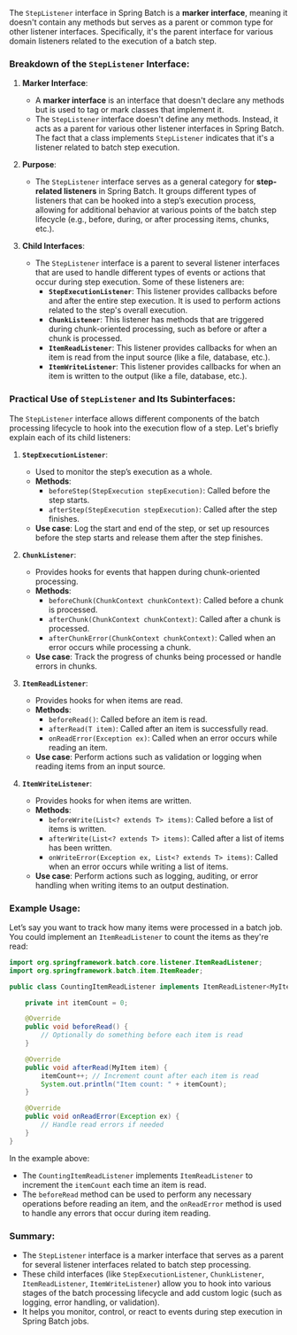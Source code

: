
The `StepListener` interface in Spring Batch is a **marker interface**, meaning it doesn't contain any methods but serves as a parent or common type for other listener interfaces. Specifically, it's the parent interface for various domain listeners related to the execution of a batch step.

### Breakdown of the `StepListener` Interface:

1. **Marker Interface**:
   - A **marker interface** is an interface that doesn't declare any methods but is used to tag or mark classes that implement it.
   - The `StepListener` interface doesn't define any methods. Instead, it acts as a parent for various other listener interfaces in Spring Batch. The fact that a class implements `StepListener` indicates that it's a listener related to batch step execution.

2. **Purpose**:
   - The `StepListener` interface serves as a general category for **step-related listeners** in Spring Batch. It groups different types of listeners that can be hooked into a step’s execution process, allowing for additional behavior at various points of the batch step lifecycle (e.g., before, during, or after processing items, chunks, etc.).

3. **Child Interfaces**:
   - The `StepListener` interface is a parent to several listener interfaces that are used to handle different types of events or actions that occur during step execution. Some of these listeners are:
     - **`StepExecutionListener`**: This listener provides callbacks before and after the entire step execution. It is used to perform actions related to the step's overall execution.
     - **`ChunkListener`**: This listener has methods that are triggered during chunk-oriented processing, such as before or after a chunk is processed.
     - **`ItemReadListener`**: This listener provides callbacks for when an item is read from the input source (like a file, database, etc.).
     - **`ItemWriteListener`**: This listener provides callbacks for when an item is written to the output (like a file, database, etc.).

### Practical Use of `StepListener` and Its Subinterfaces:

The `StepListener` interface allows different components of the batch processing lifecycle to hook into the execution flow of a step. Let's briefly explain each of its child listeners:

1. **`StepExecutionListener`**:
   - Used to monitor the step’s execution as a whole.
   - **Methods**:
     - `beforeStep(StepExecution stepExecution)`: Called before the step starts.
     - `afterStep(StepExecution stepExecution)`: Called after the step finishes.
   - **Use case**: Log the start and end of the step, or set up resources before the step starts and release them after the step finishes.

2. **`ChunkListener`**:
   - Provides hooks for events that happen during chunk-oriented processing.
   - **Methods**:
     - `beforeChunk(ChunkContext chunkContext)`: Called before a chunk is processed.
     - `afterChunk(ChunkContext chunkContext)`: Called after a chunk is processed.
     - `afterChunkError(ChunkContext chunkContext)`: Called when an error occurs while processing a chunk.
   - **Use case**: Track the progress of chunks being processed or handle errors in chunks.

3. **`ItemReadListener`**:
   - Provides hooks for when items are read.
   - **Methods**:
     - `beforeRead()`: Called before an item is read.
     - `afterRead(T item)`: Called after an item is successfully read.
     - `onReadError(Exception ex)`: Called when an error occurs while reading an item.
   - **Use case**: Perform actions such as validation or logging when reading items from an input source.

4. **`ItemWriteListener`**:
   - Provides hooks for when items are written.
   - **Methods**:
     - `beforeWrite(List<? extends T> items)`: Called before a list of items is written.
     - `afterWrite(List<? extends T> items)`: Called after a list of items has been written.
     - `onWriteError(Exception ex, List<? extends T> items)`: Called when an error occurs while writing a list of items.
   - **Use case**: Perform actions such as logging, auditing, or error handling when writing items to an output destination.

### Example Usage:

Let’s say you want to track how many items were processed in a batch job. You could implement an `ItemReadListener` to count the items as they're read:

```java
import org.springframework.batch.core.listener.ItemReadListener;
import org.springframework.batch.item.ItemReader;

public class CountingItemReadListener implements ItemReadListener<MyItem> {

    private int itemCount = 0;

    @Override
    public void beforeRead() {
        // Optionally do something before each item is read
    }

    @Override
    public void afterRead(MyItem item) {
        itemCount++; // Increment count after each item is read
        System.out.println("Item count: " + itemCount);
    }

    @Override
    public void onReadError(Exception ex) {
        // Handle read errors if needed
    }
}
```

In the example above:
- The `CountingItemReadListener` implements `ItemReadListener` to increment the `itemCount` each time an item is read.
- The `beforeRead` method can be used to perform any necessary operations before reading an item, and the `onReadError` method is used to handle any errors that occur during item reading.

### Summary:
- The `StepListener` interface is a marker interface that serves as a parent for several listener interfaces related to batch step processing.
- These child interfaces (like `StepExecutionListener`, `ChunkListener`, `ItemReadListener`, `ItemWriteListener`) allow you to hook into various stages of the batch processing lifecycle and add custom logic (such as logging, error handling, or validation).
- It helps you monitor, control, or react to events during step execution in Spring Batch jobs.

